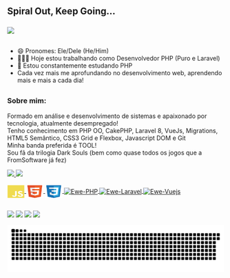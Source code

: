 ## Spiral Out, Keep Going...
<div>
 <img height="120cm" src="https://c.tenor.com/Px_PMiYXFIMAAAAC/black-swirl.gif" align="middle"/>
</div>
&nbsp;

- 😄 Pronomes: Ele/Dele (He/Him)
- 👨🏾‍💻 Hoje estou trabalhando como Desenvolvedor PHP (Puro e Laravel)
- 🐘 Estou constantemente estudando PHP
- Cada vez mais me aprofundando no desenvolvimento web, aprendendo mais e mais a cada dia!
&nbsp;

##
### Sobre mim:
 Formado em análise e desenvolvimento de sistemas e apaixonado por tecnologia, atualmente desempregado!<br>
 Tenho conhecimento em PHP OO, CakePHP, Laravel 8, VueJs, Migrations, HTML5 Semântico, CSS3 Grid e Flexbox, Javascript DOM e Git<br>
 Minha banda preferida é TOOL!<br>
 Sou fã da trilogia Dark Souls (bem como quase todos os jogos que a FromSoftware já fez)
 
 <div>
  <a href="https://github.com/ewerthondev">
  <img height="180em" src="https://github-readme-stats.vercel.app/api?username=ewerthondev&show_icons=true&theme=tokyonight&include_all_commits=true&count_private=true"/>
  <img height="180em" src="https://github-readme-stats.vercel.app/api/top-langs/?username=ewerthondev&layout=compact&langs_count=7&theme=tokyonight"/>
</div>
<div style="display: inline_block"><br>
  <img align="center" alt="Ewe-Js" height="30" width="40" src="https://raw.githubusercontent.com/devicons/devicon/master/icons/javascript/javascript-plain.svg">
  <img align="center" alt="Ewe-HTML" height="30" width="40" src="https://raw.githubusercontent.com/devicons/devicon/master/icons/html5/html5-original.svg">
  <img align="center" alt="Ewe-CSS" height="30" width="40" src="https://raw.githubusercontent.com/devicons/devicon/master/icons/css3/css3-original.svg">
  <img align="center" alt="Ewe-PHP" height="30" width="40" src="https://www.php.net/images/logos/new-php-logo.svg">
  <img align="center" alt="Ewe-Laravel" src="https://laravel.com/img/logomark.min.svg" height="30" width="40" alt="Laravel">
  <img align="center" alt="Ewe-Vuejs" src="https://vue.js.org/images/logo.svg" height="30" width="40" alt="Vue.js">
</div>
  
  ##
 
<div> 
  <a href="https://instagram.com/Sr_Ewerth0n" target="_blank"><img src="https://img.shields.io/badge/-Instagram-%23E4405F?style=for-the-badge&logo=instagram&logoColor=white" target="_blank"></a>
 	<a href="https://www.twitch.tv/spiralout9" target="_blank"><img src="https://img.shields.io/badge/Twitch-9146FF?style=for-the-badge&logo=twitch&logoColor=white" target="_blank"></a>
  <a href = "mailto:lrewerthon@gmail.com"><img src="https://img.shields.io/badge/-Gmail-%23333?style=for-the-badge&logo=gmail&logoColor=white" target="_blank"></a>
  <a href="https://www.linkedin.com/in/ewerthon-silva" target="_blank"><img src="https://img.shields.io/badge/-LinkedIn-%230077B5?style=for-the-badge&logo=linkedin&logoColor=white" target="_blank"></a> 
 
  ![Snake animation](https://github.com/ewerthondev/ewerthondev/blob/output/github-contribution-grid-snake.svg)
 
</div>

